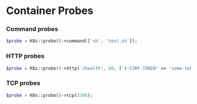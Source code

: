 # Container Probes

### Command probes

```php
$probe = K8s::probe()->command(['sh', 'test.sh']);
```

### HTTP probes

```php
$probe = K8s::probe()->http('/health', 80, ['X-CSRF-TOKEN' => 'some-token'])
```

### TCP probes

```php
$probe = K8s::probe()->tcp(3306);
```
